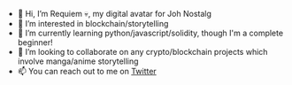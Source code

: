 - 👋 Hi, I’m Requiem 💀, my digital avatar for Joh Nostalg
- 👀 I’m interested in blockchain/storytelling
- 🌱 I’m currently learning python/javascript/solidity, though I'm a complete beginner!
- 💞️ I’m looking to collaborate on any crypto/blockchain projects which involve manga/anime storytelling
- 📫 You can reach out to me on [Twitter](https://twitter.com/JohNostalg) 

<!---
JohNostalg/JohNostalg is a ✨ special ✨ repository because its `README.md` (this file) appears on your GitHub profile.
You can click the Preview link to take a look at your changes.
--->

